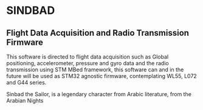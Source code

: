 # SINDBAD

## Flight Data Acquisition and Radio Transmission Firmware

This software is directed to flight data acquisition such as Global positioning, accelerometer, pressure and gyro data and the radio transmission using STM MBed framework, this software can and in the future will be used as STM32 agnostic firmware, contemplating WL55, L072 and G44 series.

Sinbad the Sailor, is a legendary character from Arabic literature, from the Arabian Nights

